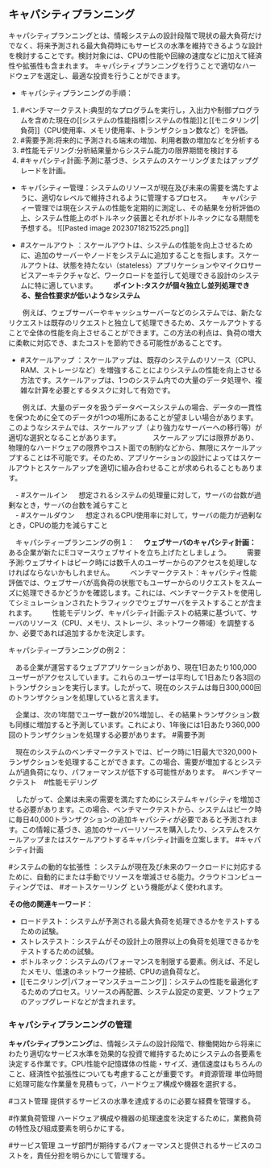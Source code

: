 ## キャパシティプランニング
キャパシティプランニングとは、情報システムの設計段階で現状の最大負荷だけでなく、将来予測される最大負荷時にもサービスの水準を維持できるような設計を検討することです。検討対象には、CPUの性能や回線の速度などに加えて経済性や拡張性も含まれます。
キャパシティプランニングを行うことで適切なハードウェアを選定し、最適な投資を行うことができます。
   - キャパシティプランニングの手順：
   1) #ベンチマークテスト:典型的なプログラムを実行し，入出力や制御プログラムを含めた現在の[[システムの性能指標|システムの性能]]と[[モニタリング|負荷]]（CPU使用率、メモリ使用率、トランザクション数など）を評価。
   2) #需要予測:将来的に予測される端末の増加、利用者数の増加などを分析する
   3) #性能モデリング:分析結果量からシステム能力の限界期間を検討する
   4) #キャパシティ計画:予測に基づき、システムのスケーリングまたはアップグレードを計画。

   - キャパシティー管理：システムのリソースが現在及び未来の需要を満たすように、適切なレベルで維持されるように管理するプロセス。
　  キャパシティー管理では現在システムの性能を定期的に測定し、その結果を分析評価の上、システム性能上のボトルネック装置とそれがボトルネックになる期間を予想する。
![[Pasted image 20230718215225.png]]

   - #スケールアウト ：スケールアウトは、システムの性能を向上させるために、追加のサーバーやノードをシステムに追加することを指します。スケールアウトは、状態を持たない（stateless）アプリケーションやマイクロサービスアーキテクチャなど、ワークロードを並行して処理できる設計のシステムに特に適しています。
　　**ポイント:タスクが個々独立し並列処理できる、整合性要求が低いようなシステム**

　　例えば、ウェブサーバーやキャッシュサーバーなどのシステムでは、新たなリクエストは既存のリクエストと独立して処理できるため、スケールアウトすることで全体の性能を向上させることができます。この方法の利点は、負荷の増大に柔軟に対応でき、またコストを節約できる可能性があることです。

   - #スケールアップ ：スケールアップは、既存のシステムのリソース（CPU、RAM、ストレージなど）を増強することによりシステムの性能を向上させる方法です。スケールアップは、1つのシステム内での大量のデータ処理や、複雑な計算を必要とするタスクに対して有効です。

　　例えば、大量のデータを扱うデータベースシステムの場合、データの一貫性を保つために全てのデータが1つの場所にあることが望ましい場合があります。このようなシステムでは、スケールアップ（より強力なサーバーへの移行等）が適切な選択となることがあります。
　　
　　スケールアップには限界があり、物理的なハードウェアの限界やコスト面での制約などから、無限にスケールアップすることは不可能です。そのため、アプリケーションの設計によってはスケールアウトとスケールアップを適切に組み合わせることが求められることもあります。

　- #スケールイン
　  想定されるシステムの処理量に対して，サーバの台数が過剰なとき，サーバの台数を減らすこと
　  
　- #スケールダウン 
　  想定されるCPU使用率に対して，サーバの能力が過剰なとき，CPUの能力を減らすこと

　キャパシティープランニングの例１：
　**ウェブサーバのキャパシティ計画：**
　　ある企業が新たにEコマースウェブサイトを立ち上げたとしましょう。
　　需要予測:ウェブサイトはピーク時には数千人のユーザーからのアクセスを処理しなければならないかもしれません。
　　ベンチマークテスト：キャパシティ性能評価では、ウェブサーバが高負荷の状態でもユーザーからのリクエストをスムーズに処理できるかどうかを確認します。これには、ベンチマークテストを使用してシミュレーションされたトラフィックでウェブサーバをテストすることが含まれます。
　　性能モデリング、キャパシティ計画:テストの結果に基づいて、サーバのリソース（CPU、メモリ、ストレージ、ネットワーク帯域）を調整するか、必要であれば追加するかを決定します。

キャパシティープランニングの例２：

　ある企業が運営するウェブアプリケーションがあり、現在1日あたり100,000ユーザーがアクセスしています。これらのユーザーは平均して1日あたり各3回のトランザクションを実行します。したがって、現在のシステムは毎日300,000回のトランザクションを処理していると言えます。

　企業は、次の1年間でユーザー数が20%増加し、その結果トランザクション数も同様に増加すると予測しています。これにより、1年後には1日あたり360,000回のトランザクションを処理する必要があります。 #需要予測

　現在のシステムのベンチマークテストでは、ピーク時に1日最大で320,000トランザクションを処理することができます。この場合、需要が増加するとシステムが過負荷になり、パフォーマンスが低下する可能性があります。　#ベンチマークテスト　#性能モデリング 

　したがって、企業は未来の需要を満たすためにシステムキャパシティを増加させる必要があります。この場合、ベンチマークテストから、システムはピーク時に毎日40,000トランザクションの追加キャパシティが必要であると予測されます。この情報に基づき、追加のサーバーリソースを購入したり、システムをスケールアップまたはスケールアウトするキャパシティ計画を立案します。 #キャパシティ計画


#システムの動的な拡張性 ：システムが現在及び未来のワークロードに対応するために、自動的にまたは手動でリソースを増減させる能力。クラウドコンピューティングでは、 #オートスケーリング という機能がよく使われます。

**その他の関連キーワード**：
   - ロードテスト：システムが予測される最大負荷を処理できるかをテストするための試験。
   - ストレステスト：システムがその設計上の限界以上の負荷を処理できるかをテストするための試験。
   - ボトルネック：システムのパフォーマンスを制限する要素。例えば、不足したメモリ、低速のネットワーク接続、CPUの過負荷など。
   - [[モニタリング|パフォーマンスチューニング]]：システムの性能を最適化するためのプロセス。リソースの再配置、システム設定の変更、ソフトウェアのアップグレードなどが含まれます。

### キャパシティプランニングの管理
**キャパシティプランニング**は、情報システムの設計段階で、稼働開始から将来にわたり適切なサービス水準を効果的な投資で維持するためにシステムの各要素を決定する作業です。CPU性能や記憶媒体の性能・サイズ、通信速度はもちろんのこと、経済性や拡張性についても考慮することが重要です。
#資源管理
単位時間に処理可能な作業量を見積もって，ハードウェア構成や機器を選択する。

#コスト管理
提供するサービスの水準を達成するのに必要な経費を管理する。

#作業負荷管理
ハードウェア構成や機器の処理速度を決定するために，業務負荷の特性及び組成要素を明らかにする。

#サービス管理
ユーザ部門が期待するパフォーマンスと提供されるサービスのコストを，責任分担を明らかにして管理する。
